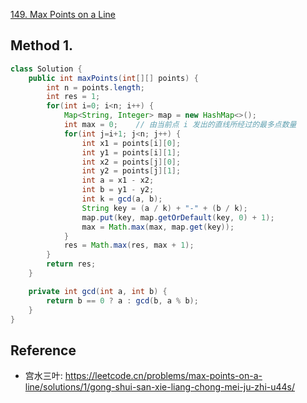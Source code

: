 [149. Max Points on a Line](https://leetcode.com/problems/max-points-on-a-line/description/)


## Method 1.
```java
class Solution {
    public int maxPoints(int[][] points) {
        int n = points.length;
        int res = 1;
        for(int i=0; i<n; i++) {
            Map<String, Integer> map = new HashMap<>();
            int max = 0;    // 由当前点 i 发出的直线所经过的最多点数量
            for(int j=i+1; j<n; j++) {
                int x1 = points[i][0];
                int y1 = points[i][1];
                int x2 = points[j][0];
                int y2 = points[j][1];
                int a = x1 - x2;
                int b = y1 - y2;
                int k = gcd(a, b);
                String key = (a / k) + "-" + (b / k);
                map.put(key, map.getOrDefault(key, 0) + 1);
                max = Math.max(max, map.get(key));
            }
            res = Math.max(res, max + 1);
        }
        return res;
    }

    private int gcd(int a, int b) {
        return b == 0 ? a : gcd(b, a % b);
    }
}
```


## Reference
* 宫水三叶: https://leetcode.cn/problems/max-points-on-a-line/solutions/1/gong-shui-san-xie-liang-chong-mei-ju-zhi-u44s/
